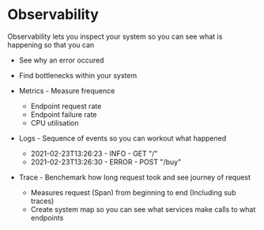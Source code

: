 # Observability

Observability lets you inspect your system so you can see what is happening
so that you can

* See why an error occured
* Find bottlenecks within your system

* Metrics - Measure frequence
  * Endpoint request rate
  * Endpoint failure rate
  * CPU utilisation
* Logs - Sequence of events so you can workout what happened
  * 2021-02-23T13:26:23 - INFO - GET "/"
  * 2021-02-23T13:26:30 - ERROR - POST "/buy"
* Trace - Benchemark how long request took and see journey of request
  * Measures request (Span) from beginning to end (Including sub traces)
  * Create system map so you can see what services make calls to what endpoints
